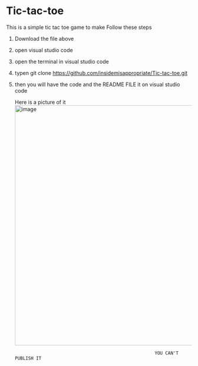 # Tic-tac-toe
This is a simple tic tac toe game to make
Follow these steps
1. Download the file above
2. open visual studio code
3. open the terminal in visual studio code
4. typen git clone https://github.com/insidemisappropriate/Tic-tac-toe.git
5. then you will have the code and the README FILE it on visual studio code

   Here is a picture of it
   <img width="1366" height="651" alt="image" src="https://github.com/user-attachments/assets/7c0e8bdc-beba-4182-adb3-ef5f47c41684" />





                                                            YOU CAN'T PUBLISH IT
